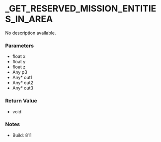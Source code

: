 # _GET_RESERVED_MISSION_ENTITIES_IN_AREA

No description available.

### Parameters
* float x
* float y
* float z
* Any p3
* Any* out1
* Any* out2
* Any* out3

### Return Value
* void

### Notes
* Build: 811

